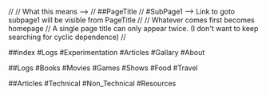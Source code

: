 //
// What this means -->
// ##PageTitle
// #SubPage1 --> Link to goto subpage1 will be visible from PageTitle
//
// Whatever comes first becomes homepage
// A single page title can only appear twice. (I don't want to keep searching for cyclic dependence)
//

##index
#Logs
#Experimentation
#Articles
#Gallary
#About

##Logs
#Books
#Movies
#Games
#Shows
#Food
#Travel

##Articles
#Technical
#Non_Technical
#Resources

